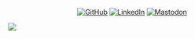 <p align="center">
	<a href="https://github.com/bpg"><img src="https://img.shields.io/github/followers/bpg.svg?label=GitHub&style=social" alt="GitHub"></a>
	<a href="https://www.linkedin.com/in/pboldyrev"><img src="https://img.shields.io/badge/LinkedIn--_.svg?style=social&logo=linkedin" alt="LinkedIn"></a>
	<a rel="me" href="https://mastodon.social/@bpg"><img src="https://img.shields.io/mastodon/follow/109359290334783032?style=social" alt="Mastodon"></a>
</p>
<img src="https://hit.yhype.me/github/profile?user_id=627562"
